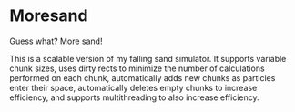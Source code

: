 # Moresand
Guess what? More sand!

This is a scalable version of my falling sand simulator. It supports variable chunk sizes, uses dirty rects to minimize the number of calculations performed on each chunk, automatically adds new chunks as particles enter their space, automatically deletes empty chunks to increase efficiency, and supports multithreading to also increase efficiency.
